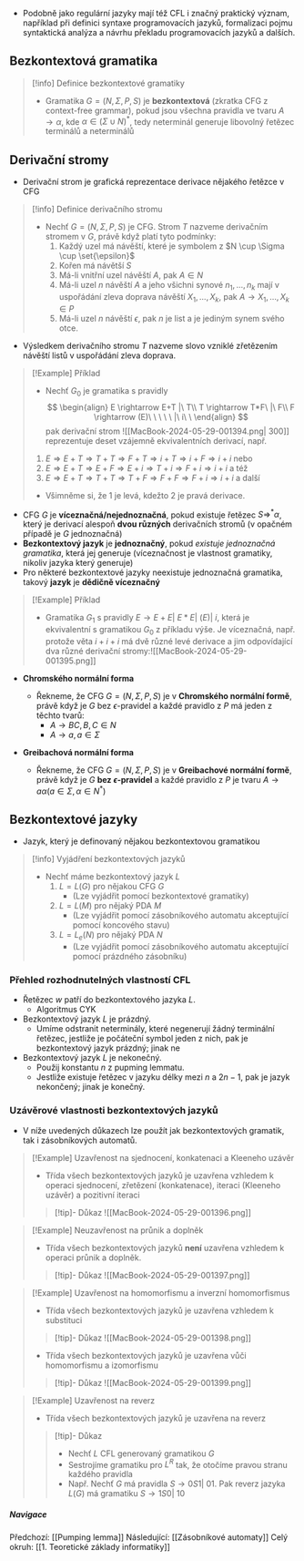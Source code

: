 - Podobně jako regulární jazyky mají též CFL i značný praktický význam, například při definici syntaxe programovacích jazyků, formalizaci pojmu syntaktická analýza a návrhu překladu programovacích jazyků a dalších.

## Bezkontextová gramatika
>[!info] Definice bezkontextové gramatiky
>- Gramatika $G = (N, \Sigma, P, S)$ je **bezkontextová** (zkratka CFG z context-free grammar), pokud jsou všechna pravidla ve tvaru $A \rightarrow \alpha$, kde $\alpha \in (\Sigma \cup N)^{*}$, tedy neterminál generuje libovolný řetězec terminálů a neterminálů

## Derivační stromy
- Derivační strom je grafická reprezentace derivace nějakého řetězce v CFG

>[!info] Definice derivačního stromu
>- Nechť $G = (N, \Sigma, P, S)$ je CFG. Strom $T$ nazveme derivačním stromem v $G$, právě když platí tyto podmínky:
>	1. Každý uzel má návěští, které je symbolem z $N \cup \Sigma \cup \set{\epsilon}$
>	2. Kořen má návětší $S$
>	3. Má-li vnitřní uzel návěští $A$, pak $A \in N$
>	4. Má-li uzel $n$ návěští $A$ a jeho všichni synové $n_{1},...,n_{k}$ mají v uspořádání zleva doprava návěští $X_{1}, ..., X_{k}$, pak $A \rightarrow X_{1}, ..., X_{k} \in P$
>	5. Má-li uzel $n$ návěští $\epsilon$, pak $n$ je list a je jediným synem svého otce.

- Výsledkem derivačního stromu $T$ nazveme slovo vzniklé zřetězením návěští listů v uspořádání zleva doprava.

>[!Example] Příklad
>- Nechť $G_{0}$ je gramatika s pravidly 
>  $$
>  \begin{align}
>  E \rightarrow E+T |\ T\\
>  T \rightarrow T*F\ |\ F\\
>  F \rightarrow (E)\ \ \ \ \ |\ i\ \ 
>  \end{align}
> $$ 
>  pak derivační strom 
>  ![[MacBook-2024-05-29-001394.png| 300]] 
>  reprezentuje deset vzájemně ekvivalentních derivací, např.
>  1. $E \Rightarrow E+T \Rightarrow T+T \Rightarrow F+T \Rightarrow i+T \Rightarrow i+F \Rightarrow i+i$ nebo
>  2. $E \Rightarrow E+T \Rightarrow E+F \Rightarrow E+i \Rightarrow T+i \Rightarrow F+i \Rightarrow i+i$ a též
>  3. $E \Rightarrow E+T \Rightarrow T+T \Rightarrow T+F \Rightarrow F+F \Rightarrow F+i \Rightarrow i+i$ a další
>- Všimněme si, že $1$ je levá, kdežto $2$ je pravá derivace.


- CFG $G$ je **víceznačná/nejednoznačná**, pokud existuje řetězec $S \Rightarrow ^{*}\alpha$, který je derivací alespoň **dvou různých** derivačních stromů (v opačném případě je $G$ jednoznačná)
- **Bezkontextový jazyk** je **jednoznačný**, pokud *existuje jednoznačná gramatika*, která jej generuje (víceznačnost je vlastnost gramatiky, nikoliv jazyka který generuje)
- Pro některé bezkontextové jazyky neexistuje jednoznačná gramatika, takový **jazyk** je **dědičně víceznačný**

>[!Example] Příklad
>- Gramatika $G_{1}$ s pravidly $E \rightarrow E+E |\ E*E |\ (E) |\ i$, která je ekvivalentní s gramatikou $G_{0}$ z příkladu výše. Je víceznačná, např. protože věta $i+i+i$ má dvě různé levé derivace a jim odpovídající dva různé derivační stromy:![[MacBook-2024-05-29-001395.png]]

- **Chromského normální forma**
	- Řekneme, že CFG $G = (N, \Sigma, P, S)$ je v **Chromského normální formě**, právě když je $G$ bez $\epsilon$-pravidel a každé pravidlo z $P$ má jeden z těchto tvarů:
		- $A \rightarrow BC, B,C \in N$
		- $A \rightarrow a, a \in \Sigma$

- **Greibachová normální forma**
	- Řekneme, že CFG $G = (N, \Sigma, P, S)$ je v **Greibachové normální formě**, právě když je $G$ **bez $\epsilon$-pravidel** a každé pravidlo z $P$ je tvaru $A \rightarrow a \alpha (a \in \Sigma, \alpha \in N^{*})$

## Bezkontextové jazyky
- Jazyk, který je definovaný nějakou bezkontextovou gramatikou

>[!info] Vyjádření bezkontextových jazyků
>- Nechť máme bezkontextový jazyk $L$
>	1. $L = L(G)$ pro nějakou CFG $G$
>		- (Lze vyjádřit pomocí bezkontextové gramatiky)
>	2. $L = L(M)$ pro nějaký PDA $M$
>		- (Lze vyjádřit pomocí zásobníkového automatu akceptující pomocí koncového stavu)
>	3. $L = L_{e}(N)$ pro nějaký PDA $N$
>		- (Lze vyjádřit pomocí zásobníkového automatu akceptující pomocí prázdného zásobníku)

### Přehled rozhodnutelných vlastností CFL
- Řetězec $w$ patří do bezkontextového jazyka $L$.
	- Algoritmus CYK
- Bezkontextový jazyk $L$ je prázdný.
	- Umíme odstranit neterminály, které negenerují žádný terminální řetězec, jestliže je počáteční symbol jeden z nich, pak je bezkontextový jazyk prázdný; jinak ne
- Bezkontextový jazyk $L$ je nekonečný.
	- Použij konstantu $n$ z pupming lemmatu.
	- Jestliže existuje řetězec v jazyku délky mezi $n$ a $2n-1$, pak je jazyk nekončený; jinak je konečný.

### Uzávěrové vlastnosti bezkontextových jazyků
- V níže uvedených důkazech lze použít jak bezkontextových gramatik, tak i zásobníkových automatů.

>[!Example] Uzavřenost na sjednocení, konkatenaci a Kleeneho uzávěr
>- Třída všech bezkontextových jazyků je uzavřena vzhledem k operaci sjednocení, zřetězení (konkatenace), iteraci (Kleeneho uzávěr) a pozitivní iteraci
>
>>[!tip]- Důkaz
>>![[MacBook-2024-05-29-001396.png]]

>[!Example] Neuzavřenost na průnik a doplněk
>- Třída všech bezkontextových jazyků **není** uzavřena vzhledem k operaci průnik a doplněk.
>
>>[!tip]- Důkaz
>>![[MacBook-2024-05-29-001397.png]]

>[!Example] Uzavřenost na homomorfismu a inverzní homomorfismus
>- Třída všech bezkontextových jazyků je uzavřena vzhledem k substituci
>
>>[!tip]- Důkaz
>>![[MacBook-2024-05-29-001398.png]]
>
>- Třída všech bezkontextových jazyků je uzavřena vůči homomorfismu a izomorfismu
>
>>[!tip]- Důkaz
>>![[MacBook-2024-05-29-001399.png]]

>[!Example] Uzavřenost na reverz
>- Třída všech bezkontextových jazyků je uzavřena na reverz
>
>>[!tip]- Důkaz
>>- Nechť $L$ CFL generovaný gramatikou $G$
>>- Sestrojíme gramatiku pro $L^{R}$ tak, že otočíme pravou stranu každého pravidla
>>- Např. Nechť $G$ má pravidla $S \rightarrow 0S1 |\ 01$. Pak reverz jazyka $L(G)$ má gramatiku $S \rightarrow 1S0 |\ 10$

##### Navigace
Předchozí:  [[Pumping lemma]]
Následující: [[Zásobníkové automaty]]
Celý okruh: [[1. Teoretické základy informatiky]]